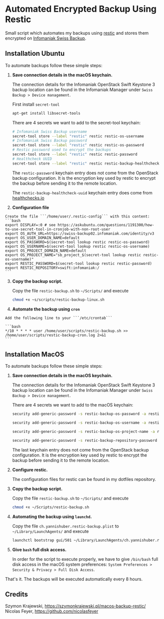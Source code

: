 # Automated Encrypted Backup Using Restic

Small script which automates my backups using [restic](https://restic.net/) and stores them encrypted on [Infomaniak Swiss Backup](https://www.infomaniak.com/en/swiss-backup).

## Installation Ubuntu

To automate backups follow these simple steps:

  1. **Save connection details in the macOS keychain.**

     The connection details for the Infomaniak OpenStack Swift Keystone 3 backup location can be found in the Infomaniak Manager under `Swiss Backup > Device management`.

     First install ```secret-tool```

     ```bash
     apt-get install libsecret-tools
     ```

     There are 4 secrets we want to add to the secret-tool keychain:

     ```bash
     # Infomaniak Swiss Backup username
     secret-tool store --label "restic" restic restic-os-username
     # Infomaniak Swiss Backup password
     secret-tool store --label "restic" restic restic-os-password
     # Restic password used to encrypt the backups
     secret-tool store --label "restic" restic restic-password
     # Healthcheck UUID
     secret-tool store --label "restic" restic restic-backup-healthcheck-uuid
     ```

     The ```restic-password``` keychain entry does not come from the OpenStack backup configuration. It is the encryption key used by restic to encrypt the backup before sending it to the remote location.

     The ```restic-backup-healthcheck-uuid``` keychain entry does come from [healthchecks.io](https://healthchecks.io)

  2. **Configuration file**

    Create the file ```/home/user/.restic-config``` with this content:
    ```bash
    export DISPLAY=:0 # see https://askubuntu.com/questions/1191300/how-to-use-secret-tool-in-cronjob-with-non-root-user
    export OS_AUTH_URL=https://swiss-backup02.infomaniak.com/identity/v3
    export OS_USER_DOMAIN_NAME=default
    export OS_PASSWORD=$(secret-tool lookup restic restic-os-password)
    export OS_USERNAME=$(secret-tool lookup restic restic-os-username)
    export OS_PROJECT_DOMAIN_NAME=default
    export OS_PROJECT_NAME="sb_project_$(secret-tool lookup restic restic-os-username)"
    export RESTIC_PASSWORD=$(secret-tool lookup restic restic-password)
    export RESTIC_REPOSITORY=swift:infomaniak:/
    ```

  3. **Copy the backup script.**

     Copy the file `restic-backup.sh` to `~/Scripts/` and execute
     ```bash
     chmod +x ~s/scripts/restic-backup-linux.sh
     ```

  4. **Automate the backup using ```cron```**

    Add the following line to your ```/etc/crontab```

    ```bash
    */10 * * * * user /home/user/scripts/restic-backup.sh >> /home/user/scripts/restic-backup-cron.log 2>&1
    ```



## Installation MacOS

To automate backups follow these simple steps:

  1. **Save connection details in the macOS keychain.**

     The connection details for the Infomaniak OpenStack Swift Keystone 3 backup location can be found in the Infomaniak Manager under `Swiss Backup > Device management`.

     There are 4 secrets we want to add to the macOS keychain:

     ```bash
     security add-generic-password -s restic-backup-os-password -a restic-backup -w

     security add-generic-password -s restic-backup-os-username -a restic-backup -w

     security add-generic-password -s restic-backup-os-project-name -a restic-backup -w

     security add-generic-password -s restic-backup-repository-password -a restic-backup -w
     ```

     The last keychain entry does not come from the OpenStack backup configuration. It is the encryption key used by restic to encrypt the backup before sending it to the remote location.
  2. **Configure restic.**

     The configuration files for restic can be found in my dotfiles repository.

  3. **Copy the backup script.**

     Copy the file `restic-backup.sh` to `~/Scripts/` and execute
     ```bash
     chmod +x ~/Scripts/restic-backup.sh
     ```

  3. **Automating the backup using `launchd`.**

     Copy the file `ch.yannishuber.restic-backup.plist` to `~/Library/LaunchAgents/` and execute
     ```bash
     launchctl bootstrap gui/501 ~/Library/LaunchAgents/ch.yannishuber.restic-backup.plistq
     ```
  4. **Give `bash` full disk access.**

     In order for the script to execute properly, we have to give `/bin/bash` full disk access in the macOS system preferences: `System Preferences > Security & Privacy > Full Disk Access`.

That's it. The backups will be executed automatically every 8 hours.

## Credits

Szymon Krajewski, <https://szymonkrajewski.pl/macos-backup-restic/>
Nicolas Feyer, <https://github.com/nicolasfeyer>
